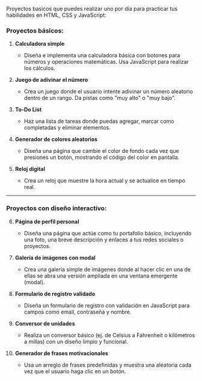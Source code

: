 Proyectos basicos que puedes realizar uno por día para practicar tus habilidades en HTML, CSS y JavaScript:  

### Proyectos básicos:  
1. **Calculadora simple**  
   - Diseña e implementa una calculadora básica con botones para números y operaciones matemáticas. Usa JavaScript para realizar los cálculos.  

2. **Juego de adivinar el número**  
   - Crea un juego donde el usuario intente adivinar un número aleatorio dentro de un rango. Da pistas como "muy alto" o "muy bajo".  

3. **To-Do List**  
   - Haz una lista de tareas donde puedas agregar, marcar como completadas y eliminar elementos.  

4. **Generador de colores aleatorios**  
   - Diseña una página que cambie el color de fondo cada vez que presiones un botón, mostrando el código del color en pantalla.  

5. **Reloj digital**  
   - Crea un reloj que muestre la hora actual y se actualice en tiempo real.
     
---

### Proyectos con diseño interactivo:  
6. **Página de perfil personal**  
   - Diseña una página que actúe como tu portafolio básico, incluyendo una foto, una breve descripción y enlaces a tus redes sociales o proyectos.  

7. **Galería de imágenes con modal**  
   - Crea una galería simple de imágenes donde al hacer clic en una de ellas se abra una versión ampliada en una ventana emergente (modal).  

8. **Formulario de registro validado**  
   - Diseña un formulario de registro con validación en JavaScript para campos como email, contraseña y nombre.  

9. **Conversor de unidades**  
   - Realiza un conversor básico (ej. de Celsius a Fahrenheit o kilómetros a millas) con un diseño limpio y funcional.  

10. **Generador de frases motivacionales**  
    - Usa un arreglo de frases predefinidas y muestra una aleatoria cada vez que el usuario haga clic en un botón.  

